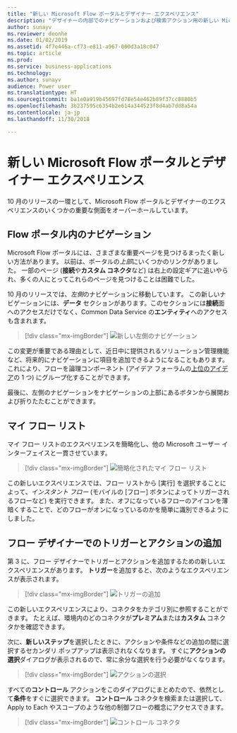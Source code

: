 ```yaml
---
title: "新しい Microsoft Flow ポータルとデザイナー エクスペリエンス"
description: "デザイナーの内部でのナビゲーションおよび検索アクション用の新しい Microsoft Flow エクスペリエンス。"
author: sunayv
ms.reviewer: deonhe
ms.date: 01/02/2019
ms.assetid: 4f7e446a-cf73-e811-a967-000d3a18c047
ms.topic: article
ms.prod: 
ms.service: business-applications
ms.technology: 
ms.author: sunayv
audience: Power user
ms.translationtype: HT
ms.sourcegitcommit: ba1e0a919b45697fd78e54e462b89f37cc8880b5
ms.openlocfilehash: 3b237595c6354b2e614a344523f8d4ab7dd8a54a
ms.contentlocale: ja-jp
ms.lasthandoff: 11/30/2018

---
```

# <a name="new-microsoft-flow-portal-and-designer-experience"></a>新しい Microsoft Flow ポータルとデザイナー エクスペリエンス




10 月のリリースの一環として、Microsoft Flow ポータルとデザイナーのエクスペリエンスのいくつかの重要な側面をオーバーホールしています。

## <a name="navigating-in-the-flow-portal"></a>Flow ポータル内のナビゲーション

Microsoft Flow ポータルには、さまざまな重要ページを見つけるまったく新しい方法があります。 以前は、ポータルの*上部*にいくつかのリンクがありました。 一部のページ (**接続**や**カスタム コネクタ**など) は右上の設定ギアに追いやられ、多くの人にとってこれらのページを見つけることは困難でした。

10 月のリリースでは、*左側*のナビゲーションに移動しています。 この新しいナビゲーションには、**データ** セクションがあります。このセクションには**接続**面へのアクセスだけでなく、Common Data Service の**エンティティ**へのアクセスも含まれます。

> [!div class="mx-imgBorder"]
> ![新しい左側のナビゲーション](media/flow-ui-enhancements-1.png "新しい左側のナビゲーション")

この変更が重要である理由として、近日中に提供されるソリューション管理機能など、将来的にナビゲーションに項目を追加できるようになることもあります。 これにより、フローを論理コンポーネント (アイデア フォーラムの[上位のアイデア]( https://powerusers.microsoft.com/t5/Flow-Ideas/Provide-a-method-of-organising-Flows/idi-p/87796)の 1 つ) にグループ化することができます。

最後に、左側のナビゲーションをナビゲーションの上部にあるボタンから展開および折りたたむことができます。

## <a name="the-my-flows-list"></a>マイ フロー リスト

マイ フロー リストのエクスペリエンスを簡略化し、他の Microsoft ユーザー インターフェイスと一貫させています。 

> [!div class="mx-imgBorder"]
> ![簡略化されたマイ フロー リスト](media/flow-ui-enhancements-2.png "簡略化されたマイ フロー リスト")

この新しいエクスペリエンスでは、フロー リストから [実行] を選択することによって、*インスタント フロー* (モバイルの [フロー] ボタンによってトリガーされるフローなど) を実行できます。 また、オフになっているフローのアイコンを薄暗くすることで、どのフローがオンになっているのかを簡単に識別できるようにしました。 

## <a name="adding-triggers-and-actions-in-the-flow-designer"></a>フロー デザイナーでのトリガーとアクションの追加

第 3 に、フロー デザイナーでトリガーとアクションを追加するための新しいエクスペリエンスがあります。 **トリガー**を追加すると、次のようなエクスペリエンスが表示されます。

> [!div class="mx-imgBorder"]
> ![トリガーの追加](media/flow-ui-enhancements-3.png "トリガーの追加")

この新しいエクスペリエンスにより、コネクタをカテゴリ別に参照することができます。 たとえば、環境内のどのコネクタが**プレミアム**または**カスタム** コネクタかを確認できます。

次に、**新しいステップ**を選択したときに、アクションや条件などの追加の間に選択するセカンダリ ポップアップは表示されなくなります。 すぐに**アクションの選択**ダイアログが表示されるので、常に余分な選択を行う必要がなくなります。

> [!div class="mx-imgBorder"]
> ![アクションの選択](media/flow-ui-enhancements-4.png "アクションの選択")


すべての**コントロール** アクションをこのダイアログにまとめたので、依然として**条件**をすぐに選択できます。 **コントロール** コネクタを検索または選択して、Apply to Each やスコープのような他の制御フローの概念にアクセスできます。

> [!div class="mx-imgBorder"]
> ![コントロール コネクタ](media/flow-ui-enhancements-5.png "コントロール コネクタ")
